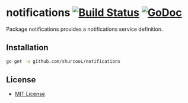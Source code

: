 # notifications [![Build Status](https://travis-ci.org/shurcooL/notifications.svg?branch=master)](https://travis-ci.org/shurcooL/notifications) [![GoDoc](https://godoc.org/github.com/shurcooL/notifications?status.svg)](https://godoc.org/github.com/shurcooL/notifications)

Package notifications provides a notifications service definition.

Installation
------------

```bash
go get -u github.com/shurcooL/notifications
```

License
-------

-	[MIT License](https://opensource.org/licenses/mit-license.php)
